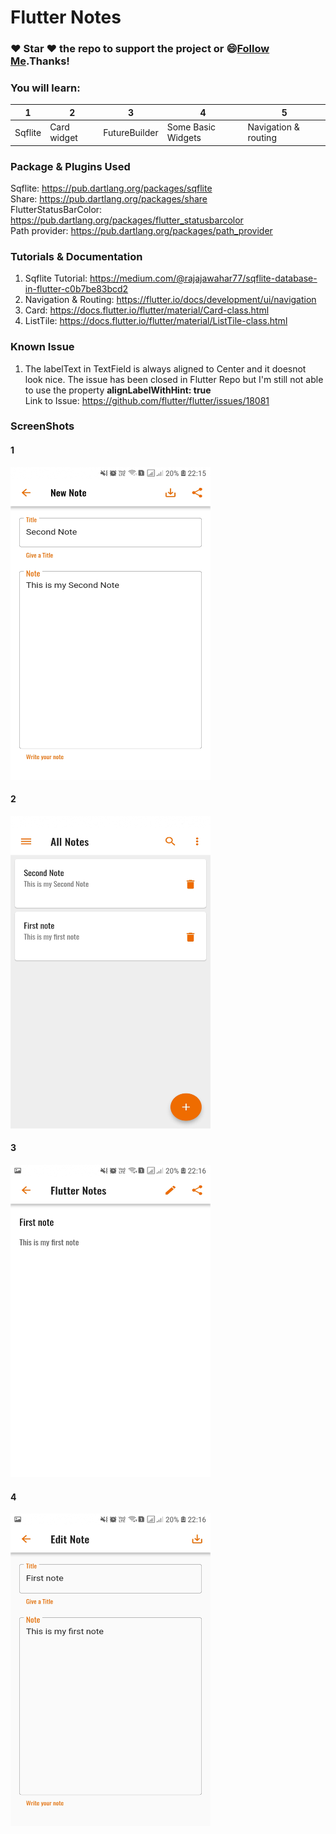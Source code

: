 # Flutter Notes

### :heart: Star :heart: the repo to support the project or :smile:[Follow Me](https://github.com/AyushBherwani1998).Thanks!

### You will learn: 
1 | 2 | 3 | 4 | 5
--- | --- | --- | --- | ---
Sqflite | Card widget | FutureBuilder | Some Basic Widgets | Navigation & routing

### Package & Plugins Used

Sqflite: https://pub.dartlang.org/packages/sqflite <br>
Share: https://pub.dartlang.org/packages/share <br>
FlutterStatusBarColor: https://pub.dartlang.org/packages/flutter_statusbarcolor <br>
Path provider: https://pub.dartlang.org/packages/path_provider <br>

### Tutorials & Documentation

1. Sqflite Tutorial: https://medium.com/@rajajawahar77/sqflite-database-in-flutter-c0b7be83bcd2 <br>
2. Navigation & Routing: https://flutter.io/docs/development/ui/navigation <br>
3. Card: https://docs.flutter.io/flutter/material/Card-class.html <br>
4. ListTile: https://docs.flutter.io/flutter/material/ListTile-class.html

### Known Issue

1. The labelText in TextField is always aligned to Center and it doesnot look nice. The issue has been closed in Flutter Repo but I'm still not able to use the property <strong>alignLabelWithHint: true</strong><br>
Link to Issue: https://github.com/flutter/flutter/issues/18081

### ScreenShots

<h4>1</h4>
<img src="./Screenshot_20181225-221558.jpg" width="320" height="500">
<h4>2</h4>
<img src="./Screenshot_20181225-221601.jpg" width="320" height="500">
<h4>3</h4>
<img src="./Screenshot_20181225-221605.jpg" width="320" height="500">
<h4>4</h4>
<img src="./Screenshot_20181225-221608.jpg" width="320" height="500">
